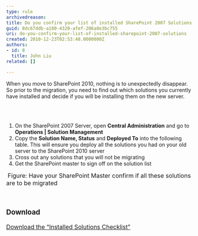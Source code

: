 ```yaml
---
type: rule
archivedreason: 
title: Do you confirm your list of installed SharePoint 2007 Solutions
guid: 8dc67ddb-a180-4320-afef-206a8e3bc755
uri: do-you-confirm-your-list-of-installed-sharepoint-2007-solutions
created: 2010-12-23T02:53:48.0000000Z
authors:
- id: 8
  title: John Liu
related: []

---
```



When you move to SharePoint 2010, nothing is to unexpectedly disappear. So prior to the migration, you need to find out which solutions you currently have installed and decide if you will be installing them on the new server.

<br><excerpt class='endintro'></excerpt><br>

  <ol>
    <li>On the SharePoint 2007 Server, open <b>Central Administration</b> and go to <b>Operations | Solution Management</b> </li>
    <li>Copy the <b>Solution Name, Status</b> and <b>Deployed To</b> into the following table. This will ensure you deploy all the solutions you had on your old server to the SharePoint 2010 server </li>
    <li>Cross out any solutions that you will not be migrating </li>
    <li>Get the SharePoint master to sign off on the solution list </li>
</ol>
<img alt="" src="/ITAndNetworking/SharePointMigration/PublishingImages/MigrateSolutionsList.png" /> <font class="ms-rteCustom-FigureNormal" size="+0">Figure&#58; Have your SharePoint Master confirm if all these solutions are to be migrated</font>
<p>&#160;</p>
<font class="ms-rteCustom-SSW-Only" size="+0">
<h3>Download</h3>
<a shape="rect" href="http&#58;//intranet.ssw.com.au/SysAdmin/SharedDocuments/SharePoint/Document-DoYouConfirmYourListOfInstalledSharePoint2007Solutions.docx">Download the “Installed Solutions Checklist”</a> </font>



